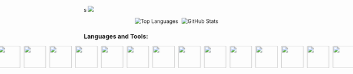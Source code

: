s
<img src="https://media.tenor.com/Lk7c5qcQPh8AAAAC/sung-jin-woo-solo-leveling.gif"/>
<div style="display: flex; justify-content: center; gap: 10px;">
  <img src="https://github-readme-stats.vercel.app/api/top-langs?username=muhamadfajaryh12&show_icons=true&locale=en&layout=compact" alt="Top Languages" />
  <img src="https://github-readme-stats.vercel.app/api?username=muhamadfajaryh12&show_icons=true&locale=en" alt="GitHub Stats" />
</div>
<h3 align="left">Languages and Tools:</h3>
<div style="display: flex; justify-content: center; gap: 10px; flex:wrap">
<img  width="60" height="60" src="https://emaillistvalidation.com/blog/content/images/2023/09/HTML5_logo_and_wordmark.svg.png"/>
<img  width="60" height="60" src="https://1000logos.net/wp-content/uploads/2020/09/CSS-Logo.png"/>
<img  width="60" height="60" src="https://upload.wikimedia.org/wikipedia/commons/6/6a/JavaScript-logo.png"/>
<img  width="60" height="60" src="https://tse2.mm.bing.net/th?id=OIP.maKe3jXsLd8flovNsX2_3QHaHa&pid=Api&P=0&h=180"/>
<img  width="60" height="60" src="https://www.codewithfaraz.com/img/what%20is%20php%20a%20beginners%20guide%20to%20everything%20php.png"/>
<img  width="60" height="60" src="https://nepcodex.com/wp-content/uploads/2019/07/Golang-700x395.png"/>
<img  width="60" height="60" src="https://tse3.mm.bing.net/th?id=OIP.jjYyn_OvqF3VPfTrWelPhAHaD4&pid=Api&P=0&h=180"/>
<img  width="60" height="60" src="https://logodix.com/logo/1764875.png"/>
<img  width="60" height="60" src="https://www.dongee.com/tutoriales/content/images/2023/11/image-59.png"/>
<img  width="60" height="60" src="https://cdn.auth0.com/blog/react-js/react.png"/>
<img  width="60" height="60" src="https://tse2.mm.bing.net/th?id=OIP.5UtDmMVHhPldbKd58foakQHaIY&pid=Api&P=0&h=180"/>
<img  width="60" height="60" src="https://www.britefish.net/wp-content/uploads/2019/06/logo-codeigniter.png"/>
<img  width="60" height="60" src="https://cdn.sanity.io/images/8edntncj/production/f160d852408b9edc8eab0deb188bf8aeb57f892d-2200x1100.png"/>
<img  width="60" height="60" src="https://tse3.mm.bing.net/th?id=OIP.c4RBIyTHaeRH08T4bp_waAHaGO&pid=Api&P=0&h=180"/>
<img  width="60" height="60" src="https://s3.amazonaws.com/media-p.slid.es/uploads/275559/images/6637674/tailwind.JPG"/>
<img  width="60" height="60" src="https://tse1.mm.bing.net/th?id=OIP.ZMWxB8nSffmXW5NM3cougQHaIA&pid=Api&P=0&h=180"/>
<img  width="60" height="60" src="http://pngimg.com/uploads/mysql/mysql_PNG1.png"/>
<img  width="60" height="60" src="https://tse4.mm.bing.net/th?id=OIP.YfHQ0e7E5eY45GVC8aSzWAHaE8&pid=Api&P=0&h=180"/>
<img  width="60" height="60" src="https://logowik.com/content/uploads/images/microsoft-sql-server4529.jpg"/>
<img  width="60" height="60" src="https://2.bp.blogspot.com/-vmwdFyDi4-A/XHzst4aNkKI/AAAAAAAABrw/vaWNbn7c0Js0OIzvrtjj892c_geZeVqAwCLcBGAs/s1600/mongodb.jpg"/>
</div>

